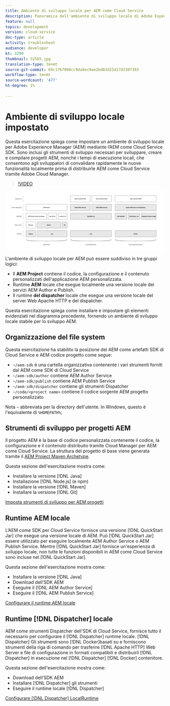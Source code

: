 ```yaml
---
title: Ambiente di sviluppo locale per AEM come Cloud Service
description: Panoramica dell'ambiente di sviluppo locale di Adobe Experience Manager (AEM).
feature: null
topics: development
version: cloud-service
doc-type: article
activity: troubleshoot
audience: developer
kt: 3290
thumbnail: 32565.jpg
translation-type: tm+mt
source-git-commit: 69c1767098cc9da8ec0ae2bd83d25417d330f393
workflow-type: tm+mt
source-wordcount: '477'
ht-degree: 1%

---
```



# Ambiente di sviluppo locale impostato

Questa esercitazione spiega come impostare un ambiente di sviluppo locale per Adobe Experience Manager (AEM) mediante l’AEM come Cloud Service SDK. Sono inclusi gli strumenti di sviluppo necessari per sviluppare, creare e compilare progetti AEM, nonché i tempi di esecuzione locali, che consentono agli sviluppatori di convalidare rapidamente le nuove funzionalità localmente prima di distribuirle AEM come Cloud Service tramite  Adobe Cloud Manager.

>[!VIDEO](https://video.tv.adobe.com/v/32565/?quality=12&learn=on)

![AEM come Cloud Service di sviluppo locale](./assets/overview/aem-sdk-technology-stack.png)

L&#39;ambiente di sviluppo locale per AEM può essere suddiviso in tre gruppi logici:

+ Il __AEM Project__ contiene il codice, la configurazione e il contenuto personalizzati dell&#39;applicazione AEM personalizzata.
+ Runtime __AEM__ locale che esegue localmente una versione locale dei servizi AEM Author e Publish.
+ Il runtime __del dispatcher__ locale che esegue una versione locale del server Web Apache HTTP e del dispatcher.

Questa esercitazione spiega come installare e impostare gli elementi evidenziati nel diagramma precedente, fornendo un ambiente di sviluppo locale stabile per lo sviluppo AEM.

## Organizzazione del file system

Questa esercitazione ha stabilito la posizione del AEM come artefatti SDK di Cloud Service e AEM codice progetto come segue:

+ `~/aem-sdk` è una cartella organizzativa contenente i vari strumenti forniti dal AEM come SDK di Cloud Service
+ `~/aem-sdk/author` contiene AEM Author Service
+ `~/aem-sdk/publish` contiene AEM Publish Service
+ `~/aem-sdk/dispatcher` contiene gli strumenti Dispatcher
+ `~/code/<project name>` contiene il codice sorgente AEM progetto personalizzato

Nota `~` abbreviata per la directory dell&#39;utente. In Windows, questo è l&#39;equivalente di `%HOMEPATH%`;

## Strumenti di sviluppo per progetti AEM

Il progetto AEM è la base di codice personalizzata contenente il codice, la configurazione e il contenuto distribuito tramite Cloud Manager per AEM come Cloud Service. La struttura del progetto di base viene generata tramite il [AEM Project Maven Archetype](https://github.com/adobe/aem-project-archetype).

Questa sezione dell&#39;esercitazione mostra come:

+ Installare la versione [!DNL Java]
+ Installazione [!DNL Node.js] (e npm)
+ Installare la versione [!DNL Maven]
+ Installare la versione [!DNL Git]

[Imposta strumenti di sviluppo per AEM progetti](./development-tools.md)

## Runtime AEM locale

L’AEM come SDK per Cloud Service fornisce una versione [!DNL QuickStart Jar] che esegue una versione locale di AEM. Può [!DNL QuickStart Jar] essere utilizzato per eseguire localmente AEM Author Service o AEM Publish Service. Mentre [!DNL QuickStart Jar] fornisce un&#39;esperienza di sviluppo locale, non tutte le funzioni disponibili in AEM come Cloud Service sono incluse nel [!DNL QuickStart Jar].

Questa sezione dell&#39;esercitazione mostra come:

+ Installare la versione [!DNL Java]
+ Download dell’SDK AEM
+ Eseguire il [!DNL AEM Author Service]
+ Eseguire il [!DNL AEM Publish Service]

[Configurare il runtime AEM locale](./aem-runtime.md)

## Runtime [!DNL Dispatcher] locale

AEM come strumenti Dispatcher dell&#39;SDK di Cloud Service, fornisce tutto il necessario per configurare il [!DNL Dispatcher] runtime locale. [!DNL Dispatcher] Gli strumenti sono [!DNL Docker]basati su e forniscono strumenti della riga di comando per trasferire [!DNL Apache HTTP] Web Server e file di configurazione in formati compatibili e distribuirli [!DNL Dispatcher] in esecuzione nel [!DNL Dispatcher] [!DNL Docker] contenitore.

Questa sezione dell&#39;esercitazione mostra come:

+ Download dell’SDK AEM
+ Installare [!DNL Dispatcher] gli strumenti
+ Eseguire il runtime locale [!DNL Dispatcher]

[Configurare [!DNL Dispatcher] LocalRuntime](./dispatcher-tools.md)
